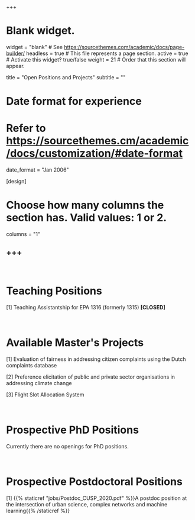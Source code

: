 +++
# Blank widget.
widget = "blank"  # See https://sourcethemes.com/academic/docs/page-builder/
headless = true  # This file represents a page section.
active = true  # Activate this widget? true/false
weight = 21  # Order that this section will appear.

title = "Open Positions and Projects"
subtitle = ""

# Date format for experience
#   Refer to https://sourcethemes.cm/academic/docs/customization/#date-format
date_format = "Jan 2006"

[design]
  # Choose how many columns the section has. Valid values: 1 or 2.
  columns = "1"

+++
-----
<br />

# Teaching Positions

[1] Teaching Assistantship for EPA 1316 (formerly 1315) **[CLOSED]**

<br />

# Available Master's Projects

[1] Evaluation of fairness in addressing citizen complaints using the Dutch complaints database

[2] Preference elicitation of public and private sector organisations in addressing climate change

[3] Flight Slot Allocation System

<br />

# Prospective PhD Positions

Currently there are no openings for PhD positions.

<br />

# Prospective Postdoctoral Positions

[1] {{% staticref "jobs/Postdoc_CUSP_2020.pdf" %}}A postdoc position at the intersection of urban science, complex networks and machine learning{{% /staticref %}}
